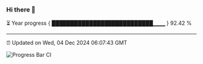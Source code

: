 ### Hi there 👋

⏳ Year progress { ███████████████████████████▁▁▁ } 92.42 %

---

⏰ Updated on Wed, 04 Dec 2024 06:07:43 GMT

![Progress Bar CI](https://github.com/liununu/liununu/workflows/Progress%20Bar%20CI/badge.svg)
